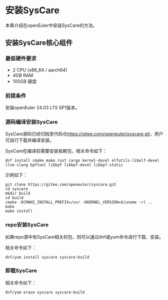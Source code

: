 # 安装SysCare

本章介绍在openEuler中安装SysCare的方法。

## 安装SysCare核心组件

### 最低硬件要求

* 2 CPU (x86_64 / aarch64)
* 4GB RAM
* 100GB 硬盘

### 前提条件

安装openEuler 24.03 LTS SP1版本。

### 源码编译安装SysCare

SysCare源码已经归档至代码仓<https://gitee.com/openeuler/syscare.git>，用户可自行下载并编译安装。

SysCare在编译前需要安装依赖包，相关命令如下：

```shell
dnf install cmake make rust cargo kernel-devel elfutils-libelf-devel llvm clang bpftool libbpf libbpf-devel libbpf-static
```

示例如下：

```shell
git clone https://gitee.com/openeuler/syscare.git
cd syscare
mkdir build
cd build
cmake -DCMAKE_INSTALL_PREFIX=/usr -DKERNEL_VERSION=$(uname -r) ..
make
make install
```

### repo安装SysCare

如果repo源中有SysCare相关的包，则可以通过dnf或yum命令进行下载、安装。

相关命令如下：

```shell
dnf/yum install syscare syscare-build
```

### 卸载SysCare

相关命令如下：

```shell
dnf/yum erase syscare syscare-build
```
